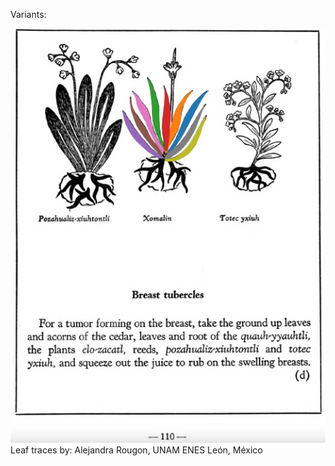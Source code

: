 Variants:   

![A_ID248_p110_02_Xomalin.png](assets/A_ID248_p110_02_Xomalin.png)  
Leaf traces by: Alejandra Rougon, UNAM ENES León, México  
